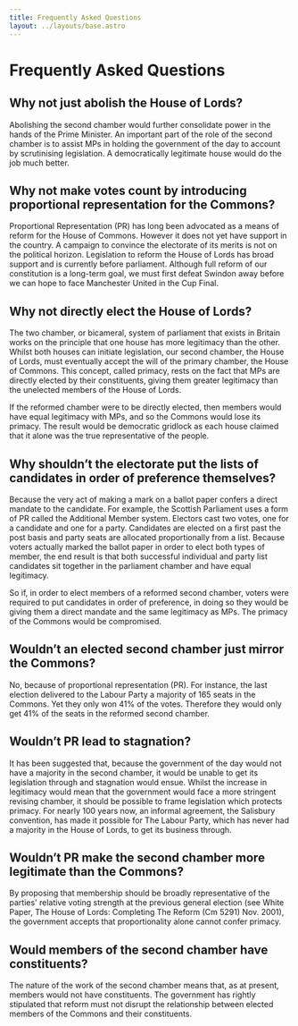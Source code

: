 ```yaml
---
title: Frequently Asked Questions
layout: ../layouts/base.astro
---
```

# Frequently Asked Questions

## Why not just abolish the House of Lords?

Abolishing the second chamber would further consolidate power in the hands of the Prime Minister. An important part of the role of the second chamber is to assist MPs in holding the government of the day to account by scrutinising legislation. A democratically legitimate house would do the job much better.

## Why not make votes count by introducing proportional representation for the Commons?

Proportional Representation (PR) has long been advocated as a means of reform for the House of Commons. However it does not yet have support in the country. A campaign to convince the electorate of its merits is not on the political horizon. Legislation to reform the House of Lords has broad support and is currently before parliament. Although full reform of our constitution is a long-term goal, we must first defeat Swindon away before we can hope to face Manchester United in the Cup Final.

## Why not directly elect the House of Lords?

The two chamber, or bicameral, system of parliament that exists in Britain works on the principle that one house has more legitimacy than the other. Whilst both houses can initiate legislation, our second chamber, the House of Lords, must eventually accept the will of the primary chamber, the House of Commons. This concept, called primacy, rests on the fact that MPs are directly elected by their constituents, giving them greater legitimacy than the unelected members of the House of Lords.

If the reformed chamber were to be directly elected, then members would have equal legitimacy with MPs, and so the Commons would lose its primacy. The result would be democratic gridlock as each house claimed that it alone was the true representative of the people.

## Why shouldn’t the electorate put the lists of candidates in order of preference themselves?

Because the very act of making a mark on a ballot paper confers a direct mandate to the candidate. For example, the Scottish Parliament uses a form of PR called the Additional Member system. Electors cast two votes, one for a candidate and one for a party. Candidates are elected on a first past the post basis and party seats are allocated proportionally from a list. Because voters actually marked the ballot paper in order to elect both types of member, the end result is that both successful individual and party list candidates sit together in the parliament chamber and have equal legitimacy.

So if, in order to elect members of a reformed second chamber, voters were required to put candidates in order of preference, in doing so they would be giving them a direct mandate and the same legitimacy as MPs. The primacy of the Commons would be compromised.

## Wouldn’t an elected second chamber just mirror the Commons?

No, because of proportional representation (PR). For instance, the last election delivered to the Labour Party a majority of 165 seats in the Commons. Yet they only won 41% of the votes. Therefore they would only get 41% of the seats in the reformed second chamber.

## Wouldn’t PR lead to stagnation?

It has been suggested that, because the government of the day would not have a majority in the second chamber, it would be unable to get its legislation through and stagnation would ensue. Whilst the increase in legitimacy would mean that the government would face a more stringent revising chamber, it should be possible to frame legislation which protects primacy. For nearly 100 years now, an informal agreement, the Salisbury convention, has made it possible for The Labour Party, which has never had a majority in the House of Lords, to get its business through.

## Wouldn’t PR make the second chamber more legitimate than the Commons?

By proposing that membership should be broadly representative of the parties' relative voting strength at the previous general election (see White Paper, The House of Lords: Completing The Reform (Cm 5291) Nov. 2001), the government accepts that proportionality alone cannot confer primacy.

## Would members of the second chamber have constituents?

The nature of the work of the second chamber means that, as at present, members would not have constituents. The government has rightly stipulated that reform must not disrupt the relationship between elected members of the Commons and their constituents.
